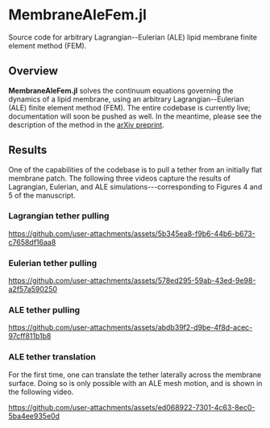 
# MembraneAleFem.jl

Source code for arbitrary Lagrangian--Eulerian (ALE) lipid membrane finite
element method (FEM).


## Overview

**MembraneAleFem.jl** solves the continuum equations governing the dynamics of a
lipid membrane, using an arbitrary Lagrangian--Eulerian (ALE) finite element
method (FEM).
The entire codebase is currently live; documentation will soon be pushed as
well.
In the meantime, please see the description of the method in the
[arXiv preprint](https://arxiv.org/pdf/2412.07596).


## Results

One of the capabilities of the codebase is to pull a tether from an initially
flat membrane patch.
The following three videos capture the results of Lagrangian, Eulerian, and ALE
simulations---corresponding to Figures 4 and 5 of the manuscript.


### Lagrangian tether pulling

https://github.com/user-attachments/assets/5b345ea8-f9b6-44b6-b673-c7658df16aa8


### Eulerian tether pulling

https://github.com/user-attachments/assets/578ed295-59ab-43ed-9e98-a2f57a590250


### ALE tether pulling

https://github.com/user-attachments/assets/abdb39f2-d9be-4f8d-acec-97cff811b1b8


### ALE tether translation

For the first time, one can translate the tether laterally across the membrane
surface.
Doing so is only possible with an ALE mesh motion, and is shown in the following
video.

https://github.com/user-attachments/assets/ed068922-7301-4c63-8ec0-5ba4ee935e0d

